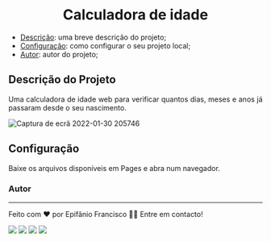 <div align="center">
  <h1>Calculadora de idade</h1>
</div>

- [Descrição](#descrição-do-projeto): uma breve descrição do projeto;
- [Configuração](#configuração): como configurar o seu projeto local;
- [Autor](#autor): autor do projeto;

## Descrição do Projeto

<p align="justify">Uma calculadora de idade web para verificar quantos dias, meses e anos já passaram desde o seu nascimento.</p>

![Captura de ecrã 2022-01-30 205746](https://user-images.githubusercontent.com/81193129/151715540-1b965bc0-f7e2-4478-8b07-21d1f15d942b.jpg)

## Configuração

Baixe os arquivos disponíveis em Pages e abra num navegador.
  
### Autor

---
Feito com ❤️ por Epifânio Francisco 👋🏽 Entre em contacto!

<div>
  <a href="https://www.facebook.com/ACEDE-105470194242383" target="_blank"><img src="https://img.shields.io/badge/Facebook-1877F2?style=for-the-badge&logo=facebook&logoColor=white" target="_blank"></a>
  <a href="https://instagram.com/epifanio_francisco29" target="_blank"><img src="https://img.shields.io/badge/-Instagram-%23E4405F?style=for-the-badge&logo=instagram&logoColor=white" target="_blank"></a>
  <a href = "mailto:epifaniofrancisco03@gmail.com"><img src="https://img.shields.io/badge/Gmail-D14836?style=for-the-badge&logo=gmail&logoColor=white" target="_blank"></a>
  <a href="https://www.linkedin.com/in/epif%C3%A2nio-francisco-3a44741ba/" target="_blank"><img src="https://img.shields.io/badge/-LinkedIn-%230077B5?style=for-the-badge&logo=linkedin&logoColor=white" target="_blank"></a>
</div>